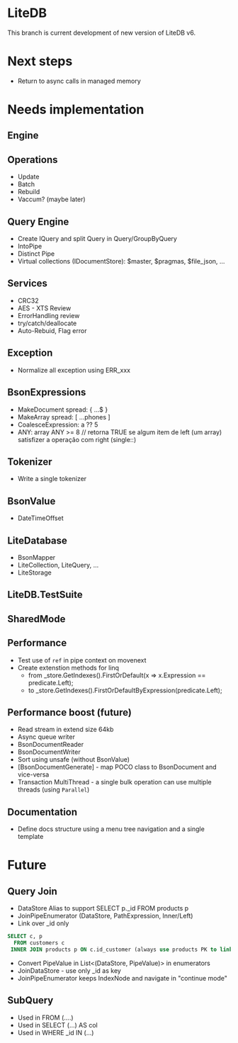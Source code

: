 # LiteDB

This branch is current development of new version of LiteDB v6.

# Next steps
- Return to async calls in managed memory

# Needs implementation

## Engine

## Operations
- Update
- Batch
- Rebuild
- Vaccum? (maybe later)

## Query Engine
- Create IQuery and split Query in Query/GroupByQuery
- IntoPipe
- Distinct Pipe
- Virtual collections (IDocumentStore): $master, $pragmas, $file_json, ...

## Services
- CRC32
- AES - XTS Review
- ErrorHandling review
- try/catch/deallocate
- Auto-Rebuid, Flag error

## Exception
- Normalize all exception using ERR_xxx

## BsonExpressions
- MakeDocument spread: { ...$ }
- MakeArray spread: [ ...phones ]
- CoalesceExpression:  a ?? 5 
- ANY: array ANY >= 8 // retorna TRUE se algum item de left (um array) satisfizer a operação com right (single::)

## Tokenizer
- Write a single tokenizer
   


## BsonValue
- DateTimeOffset

## LiteDatabase
- BsonMapper
- LiteCollection, LiteQuery, ...
- LiteStorage

## LiteDB.TestSuite

## SharedMode

## Performance
- Test use of `ref` in pipe context on movenext
- Create extenstion methods for linq
    - from _store.GetIndexes().FirstOrDefault(x => x.Expression == predicate.Left);
    - to _store.GetIndexes().FirstOrDefaultByExpression(predicate.Left);


## Performance boost (future)
- Read stream in extend size 64kb
- Async queue writer
- BsonDocumentReader
- BsonDocumentWriter
- Sort using unsafe (without BsonValue)
- [BsonDocumentGenerate] - map POCO class to BsonDocument and vice-versa
- Transaction MultiThread - a single bulk operation can use multiple threads (using `Parallel`)

## Documentation
- Define docs structure using a menu tree navigation and a single template


# Future

## Query Join
- DataStore Alias to support SELECT p._id FROM products p
- JoinPipeEnumerator (DataStore, PathExpression, Inner/Left)
- Link over _id only
```SQL
SELECT c, p
  FROM customers c
 INNER JOIN products p ON c.id_customer (always use products PK to link)
```
- Convert PipeValue in List<(DataStore, PipeValue)> in enumerators
- JoinDataStore - use only _id as key
- JoinPipeEnumerator keeps IndexNode and navigate in "continue mode"

## SubQuery
- Used in FROM (....)
- Used in SELECT (...) AS col
- Used in WHERE _id IN (...)
